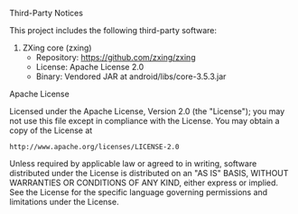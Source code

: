 Third-Party Notices

This project includes the following third-party software:

1) ZXing core (zxing)
   - Repository: https://github.com/zxing/zxing
   - License: Apache License 2.0
   - Binary: Vendored JAR at android/libs/core-3.5.3.jar

Apache License

Licensed under the Apache License, Version 2.0 (the "License");
you may not use this file except in compliance with the License.
You may obtain a copy of the License at

    http://www.apache.org/licenses/LICENSE-2.0

Unless required by applicable law or agreed to in writing, software
distributed under the License is distributed on an "AS IS" BASIS,
WITHOUT WARRANTIES OR CONDITIONS OF ANY KIND, either express or implied.
See the License for the specific language governing permissions and
limitations under the License.
